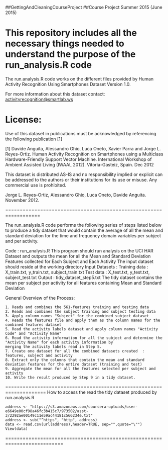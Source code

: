 ##GettingAndCleaningCourseProject
##Course Project Summer 2015 (June 2015)

This repository includes all the necessary things needed to understand the purpose of the run_analysis.R code 
=================================================================
The run.analysis.R code works on the different files provided by 
Human Activity Recognition Using Smartphones Dataset Version 1.0. 

For more information about this dataset contact: activityrecognition@smartlab.ws

License:
========
Use of this dataset in publications must be acknowledged by referencing the following publication [1] 

[1] Davide Anguita, Alessandro Ghio, Luca Oneto, Xavier Parra and Jorge L. Reyes-Ortiz. Human Activity Recognition on Smartphones using a Multiclass Hardware-Friendly Support Vector Machine. International Workshop of Ambient Assisted Living (IWAAL 2012). Vitoria-Gasteiz, Spain. Dec 2012

This dataset is distributed AS-IS and no responsibility implied or explicit can be addressed to the authors or their institutions for its use or misuse. Any commercial use is prohibited.

Jorge L. Reyes-Ortiz, Alessandro Ghio, Luca Oneto, Davide Anguita. November 2012.

==================================================================

The run_analysis.R code performs the following series of steps listed below to produce a tidy dataset that would contain the average of all the mean and standard deviation for the time and frequency domain variables per subject and per activity.

Code : run_analysis.R 
 This program should run analysis on the UCI HAR Dataset and outputs the mean 
 for all the Mean and Standard Deviation Features collected for Each Subject and Each Activity 
 The input dataset should reside at the working directory 
 Input Datasets : 
 Training data : X_train.txt, y_train.txt, subject_train.txt
 Test     data : X_test.txt,  y_test.txt,  subject_test.txt
 Output : tidy_dataset_step5.txt
 The tidy dataset contains the mean per subject per activity for all features containing Mean and Standard Deviation 


General Overview of the Process:

    1. Reads and combines the 561-features training and testing data
    2. Reads and combines the subject training and subject testing data
    3. Apply column names "Subject" for the combined subject dataset
    4. Reads the features file and apply them as the column names for the combined features dataset 
    5. Read the activity labels dataset and apply column names "Activity Code" and "Activity Name"
    6. Read the activity information for all the subject and determine the "Activity Name" for each activity information by
    merging the activity labels read in Step 5.
    7. Create one dataset for all the combined datasets created  : features, subject and activity 
    8. Extract only the columns that contain the mean and standard deviation features for the entire dataset (training and test)
    9. Aggregate the mean for all the features selected per subject and activity 
    10. Write the result produced by Step 9 in a tidy dataset.
    
    
====================================================================
How to access the read the tidy dataset produced by run.analysis.R

    address <- "https://s3.amazonaws.com/coursera-uploads/user-e6649e00cf98a46fc3b415c7/973502/asst-3/2292ae00149c11e59ac44181c566234e.txt"
    address <- sub("^https", "http", address)
    data <- read.csv(url(address),header=TRUE, sep="",quote="\"")
    View(data)
==========================================================================
